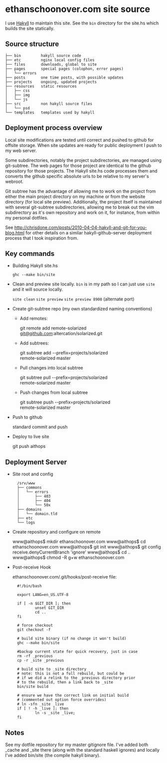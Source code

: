 ethanschoonover.com site source
===============================

I use [Hakyll](http://jaspervdj.be/hakyll/) to maintain this site. See the 
`bin` directory for the site.hs which builds the site statically.

Source structure
----------------

    ├── bin         hakyll source code
    ├── etc         nginx local config files
    ├── files       downloads, global to site
    ├── pages       special pages (colophon, error pages)
    │   └── errors
    ├── posts       one time posts, with possible updates
    ├── projects    ongoing, updated projects
    ├── resources   static resources
    │   ├── css
    │   ├── img
    │   └── js
    ├── src         non hakyll source files
    │   └── psd
    └── templates   templates used by hakyll

Deployment process overview
---------------------------

Local site modifications are tested until correct and pushed to github for 
offsite storage. When site updates are ready for public deployment I push to my 
web server.

Some subdirectories, notably the project subdirectories, are managed using 
git-subtree. The web pages for those project are identical to the github 
repository for those projects. The Hakyll site.hs code processes them and 
converts the github specific absolute urls to be relative to my server's 
webroot.

Git subtree has the advantage of allowing me to work on the project from either 
the main project directory on my machine or from the website directory (for 
local site preview). Additionally, the project itself is maintained with 
several git-subtree subdirectories, allowing me to break out the vim 
subdirectory as it's own repository and work on it, for instance, from within 
my personal dotfiles.

See <http://chrisdone.com/posts/2010-04-04-hakyll-and-git-for-you-blog.html> 
for other details on a similar hakyll-github-server deployment process that 
I took inspiration from.

Key commands
------------

* Building Hakyll site.hs

    `ghc --make bin/site`

* Clean and preview site locally. `bin` is in my path so I can just use `site` 
  and it will source locally.

    `site clean`
    `site preview`
    `site preview 8900` (alternate port)

* Create git-subtree repo (my own standardized naming conventions)

    * Add remotes:

        git remote add remote-solarized \
        git@github.com:altercation/solarized.git

    * Add subtrees:

        git subtree add --prefix=projects/solarized \
        remote-solarized master

    * Pull changes into local subtree

        git subtree pull --prefix=projects/solarized \
        remote-solarized master

    * Push changes from local subtree

        git subtree push --prefix=projects/solarized \
        remote-solarized master

* Push to github

    standard commit and push

* Deploy to live site

    git push aithops

Deployment Server
-----------------

* Site root and config

        /srv/www
        ├── commons
        │   └── errors
        │       ├── 403
        │       ├── 404
        │       └── 50x
        ├── domains
        │   └── domain.tld
        ├── etc
        └── logs

* Create repository and configure on remote

    www@aithops$ mkdir ethanschoonover.com
    www@aithops$ cd ethanschoonover.com
    www@aithops$ git init
    www@aithops$ git config receive.denyCurrentBranch 'ignore'
    www@aithops$ cd ..
    www@aithops$ chmod -R g+w ethanschoonover.com

* Post-receive Hook

    ethanschoonover.com/.git/hooks/post-receive file:

        #!/bin/bash

        export LANG=en_US.UTF-8

        if [ -n $GIT_DIR ]; then
                unset GIT_DIR
                cd ..
        fi

        # force checkout
        git checkout -f

        # build site binary (if no change it won't build)
        ghc --make bin/site

        #backup current state for quick recovery, just in case
        rm -rf _previous 
        cp -r _site _previous 

        # build site to _site directory
        # note: this is not a full rebuild, but could be
        # if we did a relink to the _previous directory prior
        # to the rebuild, then a link back to _site
        bin/site build

        # ensure we have the correct link on initial build
        # (commented out option force overrides)
        # ln -sfn _site _live
        if [ ! -h _live ]; then
                ln -s _site _live;
        fi

Notes
-----

See my dotfile repository for my master gitignore file. I've added both _cache 
and _site there (along with the standard haskell ignores) and locally I've 
added bin/site (the compile hakyll binary).

